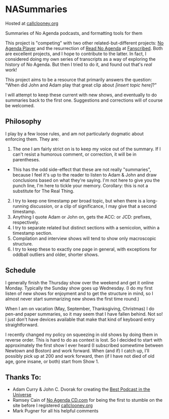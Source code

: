 NASummaries
===========

Hosted at [callclooney.org](http://callclooney.org)

Summaries of No Agenda podcasts, and formatting tools for them

This project is "competing" with two other related-but-different
projects: [No Agenda Player](https://www.noagendaplayer.com/) and
the resurrection of [Read No Agenda](http://readnoagenda.com) at
[Fanscribed](https://www.fanscribed.com/podcasts/3-no-agenda/).
Both are excellent projects, and I hope to contribute to the
latter. In fact, I considered doing my own series of transcripts
as a way of exploring the history of No Agenda. But then I tried
to do it, and found out that's *real* work!

This project aims to be a resource that primarily answers the
question: "When did John and Adam play that great clip about
*[insert topic here]*?"

I will attempt to keep these current with new shows, and eventually
to do summaries back to the first one. Suggestions and corrections
will of course be welcomed.

Philosophy
--------
 
I play by a few loose rules, and am not particularly dogmatic about
enforcing them. They are:

1. The one I am fairly strict on is to keep my voice out of the summary.
   If I can't resist a humorous comment, or correction, it will
   be in parentheses.
  * This has the odd side-effect that these are not really "summaries",
     because I feel it's up to the reader to listen to Adam & John and
     draw conclusions based on what they're saying. I'm not here to
     give you the punch line, I'm here to tickle your memory.
     Corollary: this is not a substitute for The Real Thing.
2. I try to keep one timestamp per broad topic, but when there is
   a long-running discussion, or a clip of significance, I may
   give that a second timestamp.
3. Anything I quote Adam or John on, gets the ACC: or JCD: prefixes,
   respectively.
4. I try to separate related but distinct sections with a semicolon,
   within a timestamp section.
5. Compilation and interview shows will tend to show only macroscopic structure.
6. I try to keep these to exactly one page in general, with exceptions
   for oddball outliers and older, shorter shows.

Schedule
--------

I generally finish the Thursday show over the weekend and get it
online Monday. Typically the Sunday show goes up Wednesday. (I do
my first listen of new shows for enjoyment and to get the structure
in mind, so I almost never start summarizing new shows the first time
round.)

When I am on vacation (May, September, Thanksgiving, Christmas) I do
pen-and paper summaries, so it may seem that I have fallen behind.
Not so! I just don't have devices available that make that kind of
keyboard entry straightforward.

I recently changed my policy on squeezing in old shows by doing them
in reverse order. This is hard to do as context is lost. So I decided
to start with approximately the first show I ever heard (I subscribed
somewtime between Newtown and Boston) and work forward. When (and if)
I catch up, I'll possibly pick up at 200 and work forward, then (if I
have not died of old age, gone insane, or both) start from Show 1.

Thanks To:
----------

* Adam Curry & John C. Dvorak for creating the
[Best Podcast in the Universe](http://noagendashow.com)
* Ramsey Cain of [No Agenda CD.com](http://noagendacd.com) for being the first
to stumble on the site before I registered
[callclooney.org](http://callclooney.org)
* Mark Pugner for all his helpful comments
